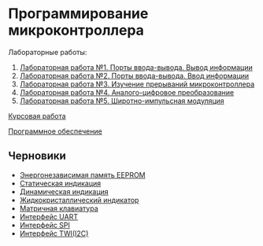 # Программирование микроконтроллера

<!-- Микроконтроллер - функционально законченная микропроцессорная система, реализованная в виде одной микросхемы. В микроконтроллере нет операционной системы. МК исполняет код, который полностью пишет программист. Программист взаимодействует напрямую с "железом" посредством настройки регистров. -->

<!-- Программа разрабатывается на компьютере, а исполняется вне компьютера - на микроконтроллере. -->

Лабораторные работы:

1. [Лабораторная работа №1. Порты ввода-вывода. Вывод информации](Lab1.md)
2. [Лабораторная работа №2. Порты ввода-вывода. Ввод информации](Lab2.md)
3. [Лабораторная работа №3. Изучение прерываний микроконтроллера](Lab3.md)
4. [Лабораторная работа №4. Аналого-цифровое преобразование](Lab4.md)
5. [Лабораторная работа №5. Широтно-импульсная модуляция](Lab5.md)

[Курсовая работа](course_work.md)

[Программное обеспечение](Software.md)

## Черновики

- [Энергонезависимая память EEPROM](drafts/eeprom.md)
- [Статическая индикация](drafts/static_indication.md)
- [Динамическая индикация](drafts/dynamic_indication.md)
- [Жидкокристаллический индикатор](drafts/lcd.md)
- [Матричная клавиатура](drafts/matrix_keyboard.md)
- [Интерфейс UART](drafts/uart.md)
- [Интерфейс SPI](drafts/spi.md)
- [Интерфейс TWI(I2C)](drafts/twi.md)
